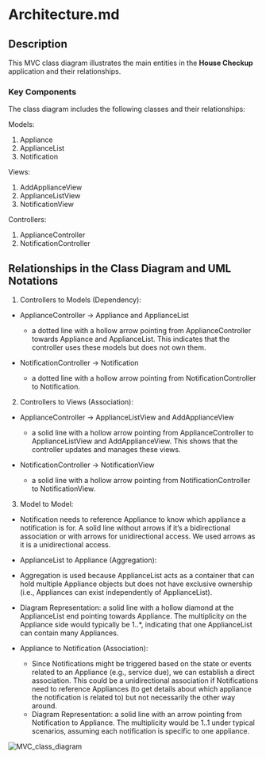 # Architecture.md

## Description

This MVC class diagram illustrates the main entities in the **House Checkup** application and their relationships. 

### **Key Components**

The class diagram includes the following classes and their relationships:

Models:
1. Appliance
2. ApplianceList 
3. Notification

Views:
1. AddApplianceView 
2. ApplianceListView 
3. NotificationView

Controllers:
1. ApplianceController
2. NotificationController

## **Relationships in the Class Diagram and UML Notations**
1. Controllers to Models (Dependency):

* ApplianceController -> Appliance and ApplianceList
  * a dotted line with a hollow arrow pointing from ApplianceController towards
Appliance and ApplianceList. This indicates that the controller uses these
models but does not own them. 

* NotificationController -> Notification
  * a dotted line with a hollow arrow pointing from NotificationController to Notification.

2. Controllers to Views (Association):
* ApplianceController -> ApplianceListView and AddApplianceView
  * a solid line with a hollow arrow pointing from ApplianceController to ApplianceListView and AddApplianceView. This shows that the controller updates and manages these views. 

* NotificationController -> NotificationView
  * a solid line with a hollow arrow pointing from NotificationController to NotificationView.

3. Model to Model:

* Notification needs to reference Appliance to know which appliance a notification is for. A solid line without arrows if it’s a bidirectional association or with arrows for unidirectional access. We used arrows as it is a unidirectional access.

* ApplianceList to Appliance (Aggregation):
 * Aggregation is used because ApplianceList acts as a container that can hold multiple Appliance objects but does not have exclusive ownership (i.e., Appliances can exist independently of ApplianceList).
 * Diagram Representation: a solid line with a hollow diamond at the ApplianceList end pointing towards Appliance. The multiplicity on the Appliance side would typically be 1..*, indicating that one ApplianceList can contain many Appliances.

* Appliance to Notification (Association):
  * Since Notifications might be triggered based on the state or events related to an Appliance (e.g., service due), we can establish a direct association. This could be a unidirectional association if Notifications need to reference Appliances (to get details about which appliance the notification is related to) but not necessarily the other way around.
  * Diagram Representation: a solid line with an arrow pointing from Notification to Appliance. The multiplicity would be 1..1 under typical scenarios, assuming each notification is specific to one appliance.

![MVC_class_diagram](https://github.com/user-attachments/assets/04621914-bfc1-4e85-b7ab-21566246cedd)



